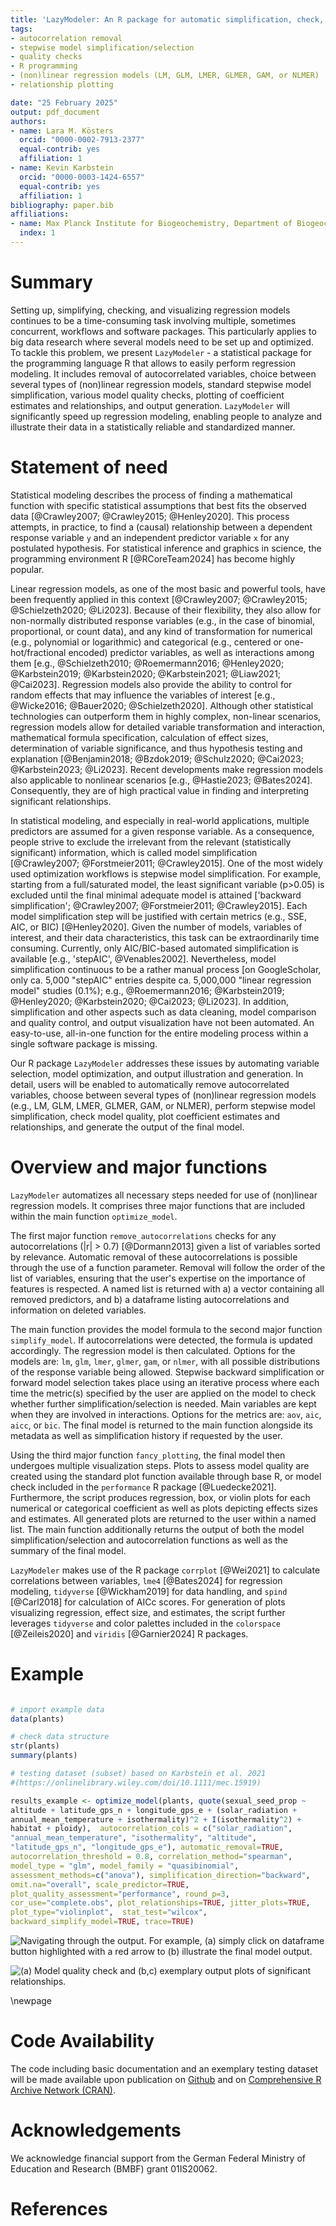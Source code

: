 ```yaml
---
title: 'LazyModeler: An R package for automatic simplification, check, and visualization of regression models'
tags:
- autocorrelation removal
- stepwise model simplification/selection
- quality checks
- R programming
- (non)linear regression models (LM, GLM, LMER, GLMER, GAM, or NLMER)
- relationship plotting

date: "25 February 2025"
output: pdf_document
authors:
- name: Lara M. Kösters
  orcid: "0000-0002-7913-2377"
  equal-contrib: yes
  affiliation: 1
- name: Kevin Karbstein
  orcid: "0000-0003-1424-6557"
  equal-contrib: yes
  affiliation: 1
bibliography: paper.bib
affiliations:
- name: Max Planck Institute for Biogeochemistry, Department of Biogeochemical Integration, Jena, Germany
  index: 1
---
```


# Summary

Setting up, simplifying, checking, and visualizing regression models continues to be a time-consuming task involving multiple, sometimes concurrent, workflows and software packages. This particularly applies to big data research where several models need to be set up and optimized. To tackle this problem, we present `LazyModeler` - a statistical package for the programming language R that allows to easily perform regression modeling. It includes removal of autocorrelated variables, choice between several types of (non)linear regression models, standard stepwise model simplification, various model quality checks, plotting of coefficient estimates and relationships, and output generation. `LazyModeler` will significantly speed up regression modeling, enabling people to analyze and illustrate their data in a statistically reliable and standardized manner.

# Statement of need

Statistical modeling describes the process of finding a mathematical function with specific statistical assumptions that best fits the observed data [@Crawley2007; @Crawley2015; @Henley2020]. This process attempts, in practice, to find a (causal) relationship between a dependent response variable `y` and an independent predictor variable `x` for any postulated hypothesis. For statistical inference and graphics in science, the programming environment R [@RCoreTeam2024] has become highly popular.

Linear regression models, as one of the most basic and powerful tools, have been frequently applied in this context [@Crawley2007; @Crawley2015; @Schielzeth2020; @Li2023]. Because of their flexibility, they also allow for non-normally distributed response variables (e.g., in the case of binomial, proportional, or count data), and any kind of transformation for numerical (e.g., polynomial or logarithmic) and categorical (e.g., centered or one-hot/fractional encoded) predictor variables, as well as interactions among them [e.g., @Schielzeth2010; @Roemermann2016; @Henley2020; @Karbstein2019; @Karbstein2020; @Karbstein2021; @Liaw2021; @Cai2023]. Regression models also provide the ability to control for random effects that may influence the variables of interest [e.g., @Wicke2016; @Bauer2020; @Schielzeth2020]. Although other statistical technologies can outperform them in highly complex, non-linear scenarios, regression models allow for detailed variable transformation and interaction, mathematical formula specification, calculation of effect sizes, determination of variable significance, and thus hypothesis testing and explanation [@Benjamin2018; @Bzdok2019; @Schulz2020; @Cai2023; @Karbstein2023; @Li2023]. Recent developments make regression models also applicable to nonlinear scenarios [e.g., @Hastie2023; @Bates2024]. Consequently, they are of high practical value in finding and interpreting significant relationships.

In statistical modeling, and especially in real-world applications, multiple predictors are assumed for a given response variable. As a consequence, people strive to exclude the irrelevant from the relevant (statistically significant) information, which is called model simplification [@Crawley2007; @Forstmeier2011; @Crawley2015]. One of the most widely used optimization workflows is stepwise model simplification. For example, starting from a full/saturated model, the least significant variable (p\>0.05) is excluded until the final minimal adequate model is attained ['backward simplification'; @Crawley2007; @Forstmeier2011; @Crawley2015]. Each model simplification step will be justified with certain metrics (e.g., SSE, AIC, or BIC) [@Henley2020]. Given the number of models, variables of interest, and their data characteristics, this task can be extraordinarily time consuming. Currently, only AIC/BIC-based automated simplification is available [e.g., 'stepAIC', @Venables2002]. Nevertheless, model simplification continuous to be a rather manual process [on GoogleScholar, only ca. 5,000 "stepAIC" entries despite ca. 5,000,000 "linear regression model" studies (0.1%); e.g., @Roemermann2016; @Karbstein2019; @Henley2020; @Karbstein2020; @Cai2023; @Li2023]. In addition, simplification and other aspects such as data cleaning, model comparison and quality control, and output visualization have not been automated. An easy-to-use, all-in-one function for the entire modeling process within a single software package is missing.

Our R package `LazyModeler` addresses these issues by automating variable selection, model optimization, and output illustration and generation. In detail, users will be enabled to automatically remove autocorrelated variables, choose between several types of (non)linear regression models (e.g., LM, GLM, LMER, GLMER, GAM, or NLMER), perform stepwise model simplification, check model quality, plot coefficient estimates and relationships, and generate the output of the final model.

# Overview and major functions

`LazyModeler` automatizes all necessary steps needed for use of (non)linear regression models. It comprises three major functions that are included within the main function `optimize_model`.

The first major function `remove_autocorrelations` checks for any autocorrelations (\|r\| \> 0.7) [@Dormann2013] given a list of variables sorted by relevance. Automatic removal of these autocorrelations is possible through the use of a function parameter. Removal will follow the order of the list of variables, ensuring that the user's expertise on the importance of features is respected. A named list is returned with a) a vector containing all removed predictors, and b) a dataframe listing autocorrelations and information on deleted variables.

The main function provides the model formula to the second major function `simplify_model`. If autocorrelations were detected, the formula is updated accordingly. The regression model is then calculated. Options for the models are: `lm`, `glm`, `lmer`, `glmer`, `gam`, or `nlmer`, with all possible distributions of the response variable being allowed. Stepwise backward simplification or forward model selection takes place using an iterative process where each time the metric(s) specified by the user are applied on the model to check whether further simplification/selection is needed. Main variables are kept when they are involved in interactions. Options for the metrics are: `aov`, `aic`, `aicc`, or `bic`. The final model is returned to the main function alongside its metadata as well as simplification history if requested by the user.

Using the third major function `fancy_plotting`, the final model then undergoes multiple visualization steps. Plots to assess model quality are created using the standard plot function available through base R, or model check included in the `performance` R package [@Luedecke2021]. Furthermore, the script produces regression, box, or violin plots for each numerical or categorical coefficient as well as plots depicting effects sizes and estimates. All generated plots are returned to the user within a named list. The main function additionally returns the output of both the model simplification/selection and autocorrelation functions as well as the summary of the final model.

`LazyModeler` makes use of the R package `corrplot` [@Wei2021] to calculate correlations between variables, `lme4` [@Bates2024] for regression modeling, `tidyverse` [@Wickham2019] for data handling, and `spind` [@Carl2018] for calculation of AICc scores. For generation of plots visualizing regression, effect size, and estimates, the script further leverages `tidyverse` and color palettes included in the `colorspace` [@Zeileis2020] and `viridis` [@Garnier2024] R packages.

# Example

``` r

# import example data
data(plants)

# check data structure
str(plants)
summary(plants)

# testing dataset (subset) based on Karbstein et al. 2021
#(https://onlinelibrary.wiley.com/doi/10.1111/mec.15919)

results_example <- optimize_model(plants, quote(sexual_seed_prop ~
altitude + latitude_gps_n + longitude_gps_e + (solar_radiation +
annual_mean_temperature + isothermality)^2 + I(isothermality^2) +
habitat + ploidy),  autocorrelation_cols = c("solar_radiation",
"annual_mean_temperature", "isothermality", "altitude",
"latitude_gps_n", "longitude_gps_e"), automatic_removal=TRUE,
autocorrelation_threshold = 0.8, correlation_method="spearman",
model_type = "glm", model_family = "quasibinomial",
assessment_methods=c("anova"), simplification_direction="backward",
omit.na="overall", scale_predictor=TRUE,
plot_quality_assessment="performance", round_p=3,
cor_use="complete.obs", plot_relationships=TRUE, jitter_plots=TRUE,
plot_type="violinplot",  stat_test="wilcox",
backward_simplify_model=TRUE, trace=TRUE)
```

![Navigating through the output. For example, (a) simply click on dataframe button highlighted with a red arrow to (b) illustrate the final model output.](assets/figure1.png)

![(a) Model quality check and (b,c) exemplary output plots of significant relationships.](assets/figure2.png)

\newpage

# Code Availability

The code including basic documentation and an exemplary testing dataset will be made available upon publication on [Github](https://github.com/LMKoesters/LazyModeler) and on [Comprehensive R Archive Network (CRAN)](https://cran.r-project.org).

# Acknowledgements

We acknowledge financial support from the German Federal Ministry of Education and Research (BMBF) grant 01IS20062.

# References
